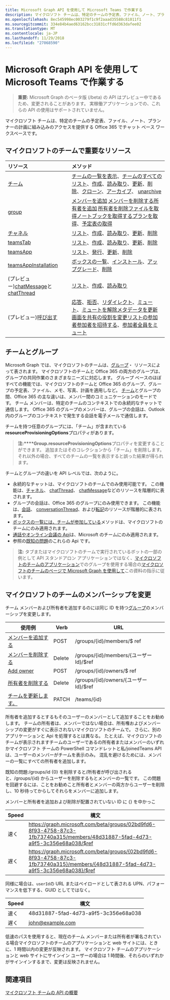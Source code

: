 ```yaml
---
title: Microsoft Graph API を使用して Microsoft Teams で作業する
description: マイクロソフト チームは、特定のチームの予定表、ファイル、ノート、プランナーの計画に組み込みのアクセスを提供する Office 365 でチャット ベース ワークスペースです。
ms.openlocfilehash: 8ec545998ec003279f1c9f2aaad35588c81011f1
ms.sourcegitcommit: 334e84b4aed63162bcc31831cffd6d363dafee02
ms.translationtype: MT
ms.contentlocale: ja-JP
ms.lasthandoff: 11/29/2018
ms.locfileid: "27068590"
---
```

# <a name="use-the-microsoft-graph-api-to-work-with-microsoft-teams"></a>Microsoft Graph API を使用して Microsoft Teams で作業する

> **重要:** Microsoft Graph のベータ版 (/beta) の API はプレビュー中であるため、変更されることがあります。 実稼働アプリケーションでの、これらの API の使用はサポートされていません。

マイクロソフト チームは、特定のチームの予定表、ファイル、ノート、プランナーの計画に組み込みのアクセスを提供する Office 365 でチャット ベース ワークスペースです。

## <a name="key-resources-in-microsoft-teams"></a>マイクロソフトのチームで重要なリソース

| リソース | メソッド |
|:---------------|:--------|
|[チーム](../resources/team.md)| [チームの一覧を表示](../api/user-list-joinedteams.md)、[チームのすべてのリスト](/graph/teams-list-all-teams)、[作成](../api/team-put-teams.md)、[読み取り](../api/team-get.md)、[更新](../api/team-update.md)、[削除](/graph/api/group-delete?view=graph-rest-1.0)、[クローン](../api/team-clone.md)、[アーカイブ](../api/team-archive.md)、 [unarchive](../api/team-unarchive.md) |
|[group](../resources/group.md)| [メンバーを追加](../api/group-post-members.md) [メンバーを削除する](../api/group-delete-members.md)[所有者を追加](../api/group-post-owners.md) [所有者を削除](../api/group-delete-owners.md)[ファイルを取得](drive.md)[ノートブックを取得する](/graph/api/resources/notebook?view=graph-rest-1.0)[プランを取得](plannergroup.md)、[予定表の取得](event.md) |
|[チャネル](../resources/channel.md)|[リスト](../api/channel-list.md)、[作成](../api/channel-post.md)、[読み取り](../api/channel-get.md)、[更新](../api/channel-patch.md)、[削除](../api/channel-delete.md)|
|[teamsTab](../resources/teamstab.md) |[リスト](../api/teamstab-list.md)、[作成](../api/teamstab-add.md)、[読み取り](../api/teamstab-get.md)、[更新](../api/teamstab-update.md)、[削除](../api/teamstab-delete.md) |
|[teamsApp](../resources/teamsapp.md)|[リスト](../api/teamsapp-list.md)、[発行](../api/teamsapp-publish.md)、[更新](../api/teamsapp-update.md)、[削除](../api/teamsapp-delete.md)|
|[teamsAppInstallation](../resources/teamsappinstallation.md)| [ボックスの一覧](../api/teamsappinstallation-list.md)、[インストール](../api/teamsappinstallation-add.md)、[アップグレード](../api/teamsappinstallation-delete.md)、[削除](../api/teamsappinstallation-delete.md) |
| (プレビュー)[chatMessage](/graph/api/resources/chatmessage?view=graph-rest-beta)と[chatThread](/graph/api/resources/chatthread?view=graph-rest-beta) | [リスト](/graph/api/channel-list-messages?view=graph-rest-beta)、[作成](/graph/api/channel-post-chatthreads?view=graph-rest-beta)、[読み取り](/graph/api/channel-get-message?view=graph-rest-beta) |
| (プレビュー)[呼び出す](/graph/api/resources/call?view=graph-rest-beta) | [応答](/graph/api/call-answer?view=graph-rest-beta)、[拒否](/graph/api/call-reject?view=graph-rest-beta)、[リダイレクト](/graph/api/call-redirect?view=graph-rest-beta)、[ミュート](/graph/api/call-mute?view=graph-rest-beta)、[ミュートを解除](/graph/api/call-unmute?view=graph-rest-beta)[メタデータを更新](/graph/api/call-updatemetadata?view=graph-rest-beta)[画面を共有の役割を変更](/graph/api/call-changescreensharingrole?view=graph-rest-beta)[リストの参加者](/graph/api/call-list-participants?view=graph-rest-beta)[参加者を招待する](/graph/api/participant-invite?view=graph-rest-beta)、[参加者全員をミュート](/graph/api/participant-muteall?view=graph-rest-beta) |

## <a name="teams-and-groups"></a>チームとグループ

Microsoft Graph では、マイクロソフトのチームは、[グループ](../resources/group.md)・ リソースによって表されます。 マイクロソフトのチームと Office 365 の両方のグループは、グループの共同作業のさまざまなニーズに対応します。 グループ ベースのほぼすべての機能では、マイクロソフトのチームと Office 365 のグループ、グループの予定表、ファイル、メモ、写真、計画を適用しなど。 [チーム](team.md)とグループの間、Office 365 の主な違いは、メンバー間のコミュニケーションのモードです。 チーム メンバーは、特定のチームのコンテキストでの永続的なチャットで通信します。 Office 365 のグループのメンバーは、グループの会話は、Outlook 内のグループのコンテキストで発生する会話を電子メールで通信します。

チームを持つ任意のグループには、「チーム」が含まれている**resourceProvisioningOptions**プロパティがあります。 

>**注:****Group.resourceProvisioningOptions**プロパティを変更することができます。
追加またはそのコレクションから「チーム」を削除します。それ以外の場合、すべてのチームの一覧を表示すると誤った結果が得られます。

チームとグループの違いを API レベルでは、次のように。

- 永続的なチャットは、マイクロソフトのチームでのみ使用可能です。 この機能は、[チャネル](../resources/channel.md)、 [chatThread](../resources/chatthread.md)、 [chatMessage](../resources/chatmessage.md)などのリソースを階層的に表されます。
- グループの会話は、Office 365 のグループにのみ使用できます。 この機能は、[会話](../resources/conversation.md)、 [conversationThread](../resources/conversationthread.md)、および[転記](../resources/post.md)のリソースが階層的に表されます。 
- [ボックスの一覧には、チームが参加している](../api/user-list-joinedteams.md)メソッドは、マイクロソフトのチームにのみ適用されます。
- [通話やオンライン会議の Api](./calls-api-overview.md)は、Microsoft のチームにのみ適用されます。
- 参照の[既知の問題](/graph/known-issues)のこれらの Api です。

>**注:** タブまたはマイクロソフトのチームで実行されているボットの一部の例として API スタンドアロン アプリケーションではなく、[マイクロソフトのチームのアプリケーション](https://docs.microsoft.com/en-us/microsoftteams/platform/#apps-in-microsoft-teams)でのグループを使用する場合の[マイクロソフトのチームのページで Microsoft Graph を使用して](https://docs.microsoft.com/en-us/microsoftteams/platform/resources/microsoft-graph)この資料の指示に従います。

## <a name="membership-changes-in-microsoft-teams"></a>マイクロソフトのチームのメンバーシップを変更

チーム メンバーおよび所有者を追加するのには同じ ID を持つ[グループ](../resources/group.md)のメンバーシップを変更します。

| 使用例      | Verb      | URL |
| ------------------------------------- | ------------------------------------------------------------ | ------------------------------------------------------------ |
| [メンバーを追加する](../api/group-post-members.md)    | POST      | /groups/{id}/members/$ ref  |
| [メンバーを削除する](../api/group-delete-members.md)   | Delete    | /groups/{id}/members/{ユーザー Id}/$ref |
| [Add owner](../api/group-post-owners.md)     | POST       | /groups/{id}/owners/$ ref |
| [所有者を削除する](../api/group-delete-owners.md) | Delete    | /groups/{id}/owners/{ユーザー Id}/$ref |
| [チームを更新します。](../api/team-update.md)  | PATCH     | /teams/{id} |

所有者を追加するとするもそのユーザーのメンバーとして追加することをお勧めします。 チームの所有者は、メンバーではない場合は、所有権およびメンバーシップの変更がすぐに表示されないマイクロソフトのチームで。 さらに、別のアプリケーションと Api を処理するとは異なる。 たとえば、マイクロソフトのチームが表示されますチームのユーザーであるの所有者またはメンバーのいずれかマイクロソフト チームの PowerShell コマンドレットと私/joinedTeams API は、ユーザーのメンバーがチームを表示のみ。 混乱を避けるためには、メンバーの一覧にすべての所有者を追加します。 

既知の問題:/groups/id {0} を削除すると/所有者が呼び出されると、/groups/{id} からユーザーを削除するもとメンバーの一覧です。 この問題を回避するには、ことをお勧めこと所有者とメンバーの両方からユーザーを削除し、10 秒待ってからしてそれらをメンバーに追加します。

メンバーと所有者を追加および削除が配置されていない ID に {} を中かっこ

| Speed | 構文 | 
| ------ | ----- |
| 速く | https://graph.microsoft.com/beta/groups/02bd9fd6-8f93-4758-87c3-1fb73740a315/members/48d31887-5fad-4d73-a9f5-3c356e68a038/$ref | 
| 遅く | https://graph.microsoft.com/beta/groups/{02bd9fd6-8f93-4758-87c3-1fb73740a315}/members/{48d31887-5fad-4d73-a9f5-3c356e68a038}/$ref | 

同様に場合は、`userId`の URL またはペイロードとして表される UPN、パフォーマンスを低下する、GUID としてではなく。

| Speed | 構文 | 
| ------ | ----- |
| 速く | 48d31887-5fad-4d73-a9f5-3c356e68a038 | 
| 遅く | john@example.com | 

低速のパスを使用すると、現在のチーム メンバーまたは所有者が署名されている場合マイクロソフトのチームのアプリケーションと web サイトには、ときに、1 時間以内の変更が反映されます。
マイクロソフト チームのアプリケーションと web サイトにサインイン ユーザーの場合は 1 時間後、それらのいずれかがサインインするまで、変更は反映されません。

## <a name="see-also"></a>関連項目

[マイクロソフト チームの API の概要](/graph/teams-concept-overview)
